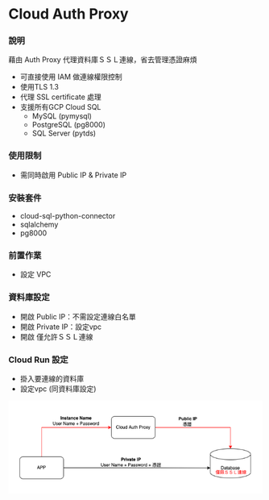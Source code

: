 # Cloud Auth Proxy

### 說明
藉由 Auth Proxy 代理資料庫ＳＳＬ連線，省去管理憑證麻煩
- 可直接使用 IAM 做連線權限控制
- 使用TLS 1.3
- 代理 SSL certificate 處理
 - 支援所有GCP Cloud SQL
   - MySQL (pymysql) 
   - PostgreSQL (pg8000)
   - SQL Server (pytds) 

### 使用限制
 - 需同時啟用 Public IP & Private IP

### 安裝套件
 - cloud-sql-python-connector
 - sqlalchemy
 - pg8000

### 前置作業
 - 設定 VPC

### 資料庫設定
- 開啟 Public IP：不需設定連線白名單
- 開啟 Private IP：設定vpc
- 開啟 僅允許ＳＳＬ連線

### Cloud Run 設定
- 掛入要連線的資料庫
- 設定vpc (同資料庫設定)

![連線機制(紅線)](./docs/CloudAuthProxy.png "SSL connetion with Cloud Auth Proxy")
